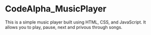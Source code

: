 # CodeAlpha_MusicPlayer
This is a simple music player built using HTML, CSS, and JavaScript. It allows you to play, pause, next and privous through songs.
